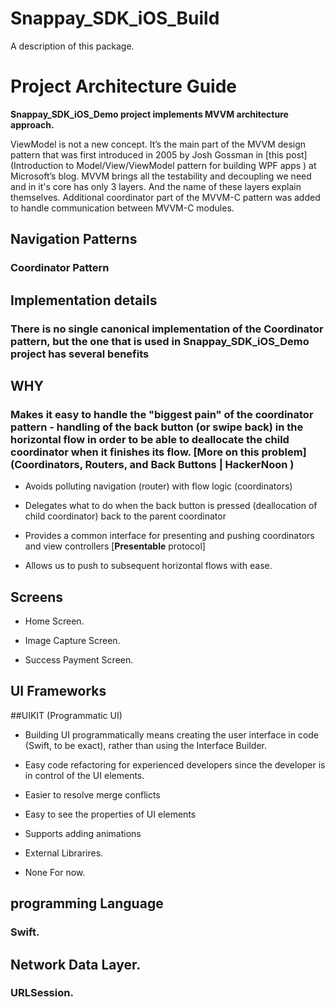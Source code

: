 # Snappay_SDK_iOS_Build

A description of this package.

# Project Architecture Guide

**Snappay_SDK_iOS_Demo project implements MVVM architecture approach.**

ViewModel is not a new concept. It’s the main part of the MVVM design pattern that was first introduced in 2005 by Josh Gossman in [this post](Introduction to Model/View/ViewModel pattern for building WPF apps ) at Microsoft’s blog. MVVM brings all the testability and decoupling we need and in it's core has only 3 layers. And the name of these layers explain themselves. Additional coordinator part of the MVVM-C pattern was added to handle communication between MVVM-C modules.


## Navigation Patterns

### Coordinator Pattern

## Implementation details

### There is no single canonical implementation of the Coordinator pattern, but the one that is used in Snappay_SDK_iOS_Demo project has several benefits

 

## WHY

### Makes it easy to handle the "biggest pain" of the coordinator pattern - handling of the back button (or swipe back) in the horizontal flow in order to be able to deallocate the child coordinator when it finishes its flow. [**More on this problem**](Coordinators, Routers, and Back Buttons | HackerNoon )

 

- Avoids polluting navigation (router) with flow logic (coordinators)

- Delegates what to do when the back button is pressed (deallocation of child coordinator) back to the parent coordinator

- Provides a common interface for presenting and pushing coordinators and view controllers [**Presentable** protocol]

- Allows us to push to subsequent horizontal flows with ease.

## Screens

- Home Screen.

- Image Capture Screen.

- Success Payment Screen.

## UI Frameworks

##UIKIT (Programmatic UI)

- Building UI programmatically means creating the user interface in code (Swift, to be exact), rather than using the Interface Builder.

- Easy code refactoring for experienced developers since the developer is in control of the UI elements.

- Easier to resolve merge conflicts 

- Easy to see the properties of UI elements 

- Supports adding animations

- External Librarires.

- None For now.

## programming Language

### Swift.

## Network Data Layer.

### URLSession.
